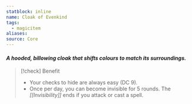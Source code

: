 ```yaml
---
statblock: inline
name: Cloak of Evenkind
tags:
  - magicitem
aliases: 
source: Core
---
```

#### *A hooded, billowing cloak that shifts colours to match its surroundings.*

>[!check] Benefit
>- Your checks to hide are always easy (DC 9).
>- Once per day, you can become invisible for 5 rounds. The *[[Invisibility]]* ends if you attack or cast a spell.

